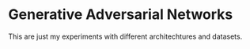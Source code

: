 # Generative Adversarial Networks

This are just my experiments with different architechtures and datasets.
